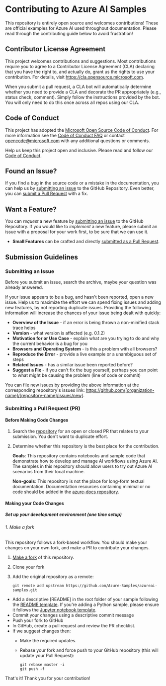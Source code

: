 # Contributing to Azure AI Samples

This repository is entirely open source and welcomes contributions! These are official examples for Azure AI used throughout documentation. Please read through the contributing guide below to avoid frustration!

## Contributor License Agreement
This project welcomes contributions and suggestions.  Most contributions require you to agree to a
Contributor License Agreement (CLA) declaring that you have the right to, and actually do, grant us
the rights to use your contribution. For details, visit https://cla.opensource.microsoft.com.

When you submit a pull request, a CLA bot will automatically determine whether you need to provide
a CLA and decorate the PR appropriately (e.g., status check, comment). Simply follow the instructions
provided by the bot. You will only need to do this once across all repos using our CLA.

## Code of Conduct
This project has adopted the [Microsoft Open Source Code of Conduct](https://opensource.microsoft.com/codeofconduct/).
For more information see the [Code of Conduct FAQ](https://opensource.microsoft.com/codeofconduct/faq/) or
contact [opencode@microsoft.com](mailto:opencode@microsoft.com) with any additional questions or comments.

Help us keep this project open and inclusive. Please read and follow our [Code of Conduct](https://opensource.microsoft.com/codeofconduct/).

## Found an Issue?
If you find a bug in the source code or a mistake in the documentation, you can help us by
[submitting an issue](#submit-issue) to the GitHub Repository. Even better, you can
[submit a Pull Request](#submit-pr) with a fix.

## Want a Feature?
You can *request* a new feature by [submitting an issue](#submit-issue) to the GitHub
Repository. If you would like to *implement* a new feature, please submit an issue with
a proposal for your work first, to be sure that we can use it.

* **Small Features** can be crafted and directly [submitted as a Pull Request](#submit-pr).

## Submission Guidelines

### Submitting an Issue
Before you submit an issue, search the archive, maybe your question was already answered.

If your issue appears to be a bug, and hasn't been reported, open a new issue.
Help us to maximize the effort we can spend fixing issues and adding new
features, by not reporting duplicate issues.  Providing the following information will increase the
chances of your issue being dealt with quickly:

* **Overview of the Issue** - if an error is being thrown a non-minified stack trace helps
* **Version** - what version is affected (e.g. 0.1.2)
* **Motivation for or Use Case** - explain what are you trying to do and why the current behavior is a bug for you
* **Browsers and Operating System** - is this a problem with all browsers?
* **Reproduce the Error** - provide a live example or a unambiguous set of steps
* **Related Issues** - has a similar issue been reported before?
* **Suggest a Fix** - if you can't fix the bug yourself, perhaps you can point to what might be
  causing the problem (line of code or commit)

You can file new issues by providing the above information at the corresponding repository's issues link: https://github.com/[organization-name]/[repository-name]/issues/new].

### Submitting a Pull Request (PR)

#### Before Making Code Changes

1. Search the [repository](https://github.com/Azure-Samples/azureai-samples/pulls) for an open or closed PR
  that relates to your submission. You don't want to duplicate effort.
2. Determine whether this repository is the best place for the contribution.

   **Goals**: This repository contains notebooks and sample code that demonstrate how to develop and manage AI
   workflows using Azure AI. The samples in this repository should allow users to try out Azure AI scenarios from their
   local machine.

   **Non-goals**: This repository is not the place for long-form textual documentation. Documentation resources
   containing minimal or no code should be added in the [azure-docs repository](https://github.com/MicrosoftDocs/azure-docs).

#### Making your Code Changes

##### Set up your development environment (one time setup)

###### 1. Make a fork

This repository follows a fork-based workflow. You should make your changes on your own fork, and make a PR to
contribute your changes.

1. [Make a fork](https://docs.github.com/en/get-started/quickstart/fork-a-repo) of this repository.
2. Clone your fork
3. Add the original repository as a remote:

   ```shell
   git remote add upstream https://github.com/Azure-Samples/azureai-samples.git
   ```


* Add a descriptive [README] in the root folder of your sample following the [README template](https://github.com/Azure-Samples/azureai-samples/blob/main/notebooks/README-template.ipynb). If you're adding a Python sample, please ensure it follows the [Jupyter notebook template](https://github.com/Azure-Samples/azureai-samples/blob/main/notebooks/template.ipynb).
* Commit your changes using a descriptive commit message
* Push your fork to GitHub
* In GitHub, create a pull request and review the PR checklist.
* If we suggest changes then:
  * Make the required updates.
  * Rebase your fork and force push to your GitHub repository (this will update your Pull Request):

    ```shell
    git rebase master -i
    git push -f
    ```

That's it! Thank you for your contribution!
